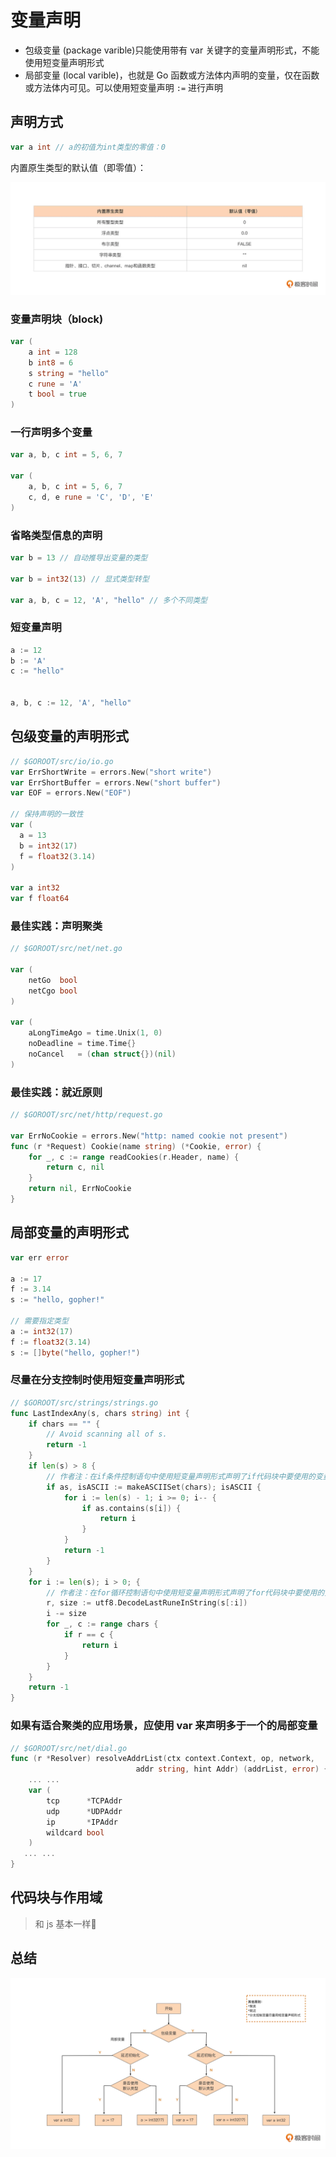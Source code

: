 # 变量声明

- 包级变量 (package varible)只能使用带有 var 关键字的变量声明形式，不能使用短变量声明形式
- 局部变量 (local varible)，也就是 Go 函数或方法体内声明的变量，仅在函数或方法体内可见。可以使用短变量声明 `:=` 进行声明

## 声明方式

```go
var a int // a的初值为int类型的零值：0
```

内置原生类型的默认值（即零值）：

![类型零值](/images/类型零值.webp)

### 变量声明块（block)

```go
var (
    a int = 128
    b int8 = 6
    s string = "hello"
    c rune = 'A'
    t bool = true
)
```

### 一行声明多个变量

```go
var a, b, c int = 5, 6, 7

var (
    a, b, c int = 5, 6, 7
    c, d, e rune = 'C', 'D', 'E'
)

```

### 省略类型信息的声明

```go
var b = 13 // 自动推导出变量的类型

var b = int32(13) // 显式类型转型

var a, b, c = 12, 'A', "hello" // 多个不同类型
```

### 短变量声明

```go
a := 12
b := 'A'
c := "hello"


a, b, c := 12, 'A', "hello"
```

## 包级变量的声明形式

```go
// $GOROOT/src/io/io.go
var ErrShortWrite = errors.New("short write")
var ErrShortBuffer = errors.New("short buffer")
var EOF = errors.New("EOF")

// 保持声明的一致性
var (
  a = 13
  b = int32(17)
  f = float32(3.14)
)

var a int32
var f float64
```

### 最佳实践：声明聚类

```go
// $GOROOT/src/net/net.go

var (
    netGo  bool 
    netCgo bool 
)

var (
    aLongTimeAgo = time.Unix(1, 0)
    noDeadline = time.Time{}
    noCancel   = (chan struct{})(nil)
)
```

### 最佳实践：就近原则

```go
// $GOROOT/src/net/http/request.go

var ErrNoCookie = errors.New("http: named cookie not present")
func (r *Request) Cookie(name string) (*Cookie, error) {
    for _, c := range readCookies(r.Header, name) {
        return c, nil
    }
    return nil, ErrNoCookie
}
```

## 局部变量的声明形式

```go
var err error

a := 17
f := 3.14
s := "hello, gopher!"

// 需要指定类型
a := int32(17)
f := float32(3.14)
s := []byte("hello, gopher!")
```

### 尽量在分支控制时使用短变量声明形式

```go
// $GOROOT/src/strings/strings.go
func LastIndexAny(s, chars string) int {
    if chars == "" {
        // Avoid scanning all of s.
        return -1
    }
    if len(s) > 8 {
        // 作者注：在if条件控制语句中使用短变量声明形式声明了if代码块中要使用的变量as和isASCII
        if as, isASCII := makeASCIISet(chars); isASCII { 
            for i := len(s) - 1; i >= 0; i-- {
                if as.contains(s[i]) {
                    return i
                }
            }
            return -1
        }
    }
    for i := len(s); i > 0; { 
        // 作者注：在for循环控制语句中使用短变量声明形式声明了for代码块中要使用的变量c
        r, size := utf8.DecodeLastRuneInString(s[:i])
        i -= size
        for _, c := range chars {
            if r == c {
                return i
            }
        }
    }
    return -1
}
```

### 如果有适合聚类的应用场景，应使用 var 来声明多于一个的局部变量

```go
// $GOROOT/src/net/dial.go
func (r *Resolver) resolveAddrList(ctx context.Context, op, network, 
                            addr string, hint Addr) (addrList, error) {
    ... ...
    var (
        tcp      *TCPAddr
        udp      *UDPAddr
        ip       *IPAddr
        wildcard bool
    )
   ... ...
}
```

## 代码块与作用域

> 和 js 基本一样😬

## 总结

![变量声明](/images/变量声明.webp)
